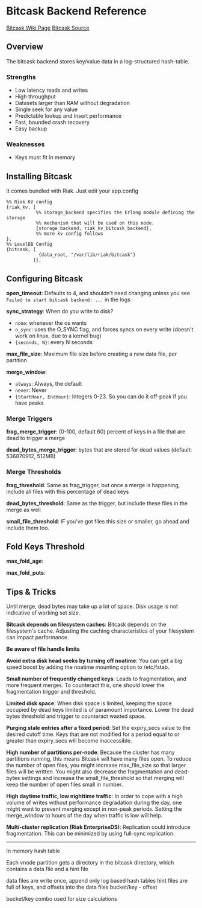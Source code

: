 # Bitcask Backend Reference #
[Bitcask Wiki Page](http://wiki.basho.com/Bitcask.html)
[Bitcask Source](http://github.com/basho/bitcask)

## Overview ## 
The bitcask backend stores key/value data in a log-structured hash-table. 

### Strengths ###
* Low latency reads and writes
* High throughput
* Datasets larger than RAM without degradation
* Single seek for any value
* Predictable lookup and insert performance
* Fast, bounded crash recovery
* Easy backup

### Weaknesses ###
* Keys must fit in memory

## Installing Bitcask ##
It comes bundled with Riak. Just edit your app.config

```
%% Riak KV config
{riak_kv, [
           %% Storage_backend specifies the Erlang module defining the storage
           %% mechanism that will be used on this node.
           {storage_backend, riak_kv_bitcask_backend},
           %% more kv config follows
},
%% LevelDB Config
{bitcask, [
            {data_root, "/var/lib/riak/bitcask"}
          ]},
```
## Configuring Bitcask ##

**open\_timeout**: Defaults to 4, and shouldn't need changing unless you see ```Failed to start bitcask backend: ...``` in the logs

**sync\_strategy**: When do you write to disk? 

* ```none```: whenever the os wants
* ```o_sync```: uses the O_SYNC flag, and forces syncs on every write (doesn't work on linux, due to a kernel bug)
* ```{seconds, N}```: every N seconds

**max\_file\_size**: Maximum file size before creating a new data file, per partition

**merge\_window**: 

* ```always```: Always, the default
* ```never```: Never
* ```{StartHour, EndHour}```: Integers 0-23. So you can do it off-peak if you have peaks

### Merge Triggers ###
**frag\_merge\_trigger**: (0-100, default 60) percent of keys in a file that are dead to trigger a merge

**dead\_bytes\_merge\_trigger**: bytes that are stored for dead values (default: 536870912, 512MB)
### Merge Thresholds ###
**frag\_threshold**: Same as frag\_trigger, but once a merge is happening, include all files with this percentage of dead keys

**dead\_bytes\_threshold**: Same as the trigger, but include these files in the merge as well

**small\_file\_threshold**: IF you've got files this size or smaller, go ahead and include them too.

## Fold Keys Threshold ##
**max\_fold\_age**:

**max\_fold\_puts**:

## Tips & Tricks ##
Until merge, dead bytes may take up a lot of space. Disk usage is not indicative of working set size.

**Bitcask depends on filesystem caches**: Bitcask depends on the filesystem's cache. Adjusting the caching characteristics of your filesystem can impact performance.

**Be aware of file handle limits**

**Avoid extra disk head seeks by turning off noatime**: You can get a big speed boost by adding the noatime mounting option to /etc/fstab. 

**Small number of frequently changed keys**: Leads to fragmentation, and more frequent merges. To counteract this, one should lower the fragmentation trigger and threshold.

**Limited disk space**: When disk space is limited, keeping the space occupied by dead keys limited is of paramount importance. Lower the dead bytes threshold and trigger to counteract wasted space.

**Purging stale entries after a fixed period**: Set the expiry\_secs value to the desired cutoff time. Keys that are not modified for a period equal to or greater than expiry\_secs will become inaccessible.

**High number of partitions per-node**: Because the cluster has many partitions running, this means Bitcask will have many files open. To reduce the number of open files, you might increase max\_file\_size so that larger files will be written. You might also decrease the fragmentation and dead-bytes settings and increase the small\_file\_threshold so that merging will keep the number of open files small in number.

**High daytime traffic, low nighttime traffic**: In order to cope with a high volume of writes without performance degradation during the day, one might want to prevent merging except in non-peak periods. Setting the merge_window to hours of the day when traffic is low will help.

**Multi-cluster replication (Riak EnterpriseDS)**: Replication could introduce fragmentation. This can be minimized by using full-sync replication.

---
In memory hash table

Each vnode partition gets a directory in the bitcask directory, which contains a data file and a hint file

data files are write once, append only log based hash tables
hint files are full of keys, and offsets into the data files
  bucket/key - offset

bucket/key combo used for size calculations
